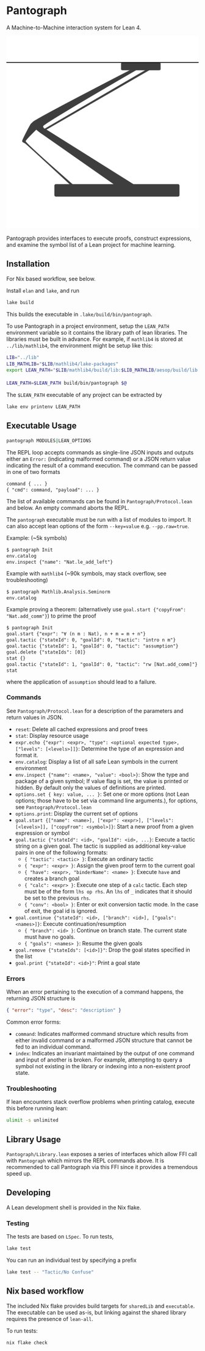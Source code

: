 # Pantograph

A Machine-to-Machine interaction system for Lean 4.

![Pantograph](doc/icon.svg)

Pantograph provides interfaces to execute proofs, construct expressions, and
examine the symbol list of a Lean project for machine learning.

## Installation

For Nix based workflow, see below.

Install `elan` and `lake`, and run
``` sh
lake build
```
This builds the executable in `.lake/build/bin/pantograph`.

To use Pantograph in a project environment, setup the `LEAN_PATH` environment
variable so it contains the library path of lean libraries. The libraries must
be built in advance. For example, if `mathlib4` is stored at `../lib/mathlib4`,
the environment might be setup like this:

``` sh
LIB="../lib"
LIB_MATHLIB="$LIB/mathlib4/lake-packages"
export LEAN_PATH="$LIB/mathlib4/build/lib:$LIB_MATHLIB/aesop/build/lib:$LIB_MATHLIB/Qq/build/lib:$LIB_MATHLIB/std/build/lib"

LEAN_PATH=$LEAN_PATH build/bin/pantograph $@
```
The `$LEAN_PATH` executable of any project can be extracted by
``` sh
lake env printenv LEAN_PATH
```

## Executable Usage

``` sh
pantograph MODULES|LEAN_OPTIONS
```

The REPL loop accepts commands as single-line JSON inputs and outputs either an
`Error:` (indicating malformed command) or a JSON return value indicating the
result of a command execution.  The command can be passed in one of two formats
```
command { ... }
{ "cmd": command, "payload": ... }
```
The list of available commands can be found in `Pantograph/Protocol.lean` and below. An
empty command aborts the REPL.

The `pantograph` executable must be run with a list of modules to import. It can
also accept lean options of the form `--key=value` e.g. `--pp.raw=true`.

Example: (~5k symbols)
```
$ pantograph Init
env.catalog
env.inspect {"name": "Nat.le_add_left"}
```
Example with `mathlib4` (~90k symbols, may stack overflow, see troubleshooting)
```
$ pantograph Mathlib.Analysis.Seminorm
env.catalog
```
Example proving a theorem: (alternatively use `goal.start {"copyFrom": "Nat.add_comm"}`) to prime the proof
```
$ pantograph Init
goal.start {"expr": "∀ (n m : Nat), n + m = m + n"}
goal.tactic {"stateId": 0, "goalId": 0, "tactic": "intro n m"}
goal.tactic {"stateId": 1, "goalId": 0, "tactic": "assumption"}
goal.delete {"stateIds": [0]}
stat {}
goal.tactic {"stateId": 1, "goalId": 0, "tactic": "rw [Nat.add_comm]"}
stat
```
where the application of `assumption` should lead to a failure.

### Commands

See `Pantograph/Protocol.lean` for a description of the parameters and return values in JSON.
* `reset`: Delete all cached expressions and proof trees
* `stat`: Display resource usage
* `expr.echo {"expr": <expr>, "type": <optional expected type>, ["levels": [<levels>]]}`: Determine the
  type of an expression and format it.
* `env.catalog`: Display a list of all safe Lean symbols in the current environment
* `env.inspect {"name": <name>, "value": <bool>}`: Show the type and package of a
  given symbol; If value flag is set, the value is printed or hidden. By default
  only the values of definitions are printed.
* `options.set { key: value, ... }`: Set one or more options (not Lean options; those
  have to be set via command line arguments.), for options, see `Pantograph/Protocol.lean`
* `options.print`: Display the current set of options
* `goal.start {["name": <name>], ["expr": <expr>], ["levels": [<levels>]], ["copyFrom": <symbol>]}`:
  Start a new proof from a given expression or symbol
* `goal.tactic {"stateId": <id>, "goalId": <id>, ...}`: Execute a tactic string on a
  given goal. The tactic is supplied as additional key-value pairs in one of the following formats:
  - `{ "tactic": <tactic> }`: Execute an ordinary tactic
  - `{ "expr": <expr> }`: Assign the given proof term to the current goal
  - `{ "have": <expr>, "binderName": <name> }`: Execute `have` and creates a branch goal
  - `{ "calc": <expr> }`: Execute one step of a `calc` tactic. Each step must
    be of the form `lhs op rhs`. An `lhs` of `_` indicates that it should be set
    to the previous `rhs`.
  - `{ "conv": <bool> }`: Enter or exit conversion tactic mode. In the case of
    exit, the goal id is ignored.
* `goal.continue {"stateId": <id>, ["branch": <id>], ["goals": <names>]}`:
  Execute continuation/resumption
  - `{ "branch": <id> }`: Continue on branch state. The current state must have no goals.
  - `{ "goals": <names> }`: Resume the given goals
* `goal.remove {"stateIds": [<id>]}"`: Drop the goal states specified in the list
* `goal.print {"stateId": <id>}"`: Print a goal state

### Errors

When an error pertaining to the execution of a command happens, the returning JSON structure is

``` json
{ "error": "type", "desc": "description" }
```
Common error forms:
* `command`: Indicates malformed command structure which results from either
  invalid command or a malformed JSON structure that cannot be fed to an
  individual command.
* `index`: Indicates an invariant maintained by the output of one command and
  input of another is broken. For example, attempting to query a symbol not
  existing in the library or indexing into a non-existent proof state.

### Troubleshooting

If lean encounters stack overflow problems when printing catalog, execute this before running lean:
```sh
ulimit -s unlimited
```

## Library Usage

`Pantograph/Library.lean` exposes a series of interfaces which allow FFI call
with `Pantograph` which mirrors the REPL commands above. It is recommended to
call Pantograph via this FFI since it provides a tremendous speed up.

## Developing

A Lean development shell is provided in the Nix flake.

### Testing

The tests are based on `LSpec`. To run tests,
``` sh
lake test
```
You can run an individual test by specifying a prefix

``` sh
lake test -- "Tactic/No Confuse"
```

## Nix based workflow

The included Nix flake provides build targets for `sharedLib` and `executable`.
The executable can be used as-is, but linking against the shared library
requires the presence of `lean-all`.

To run tests:
``` sh
nix flake check
```
